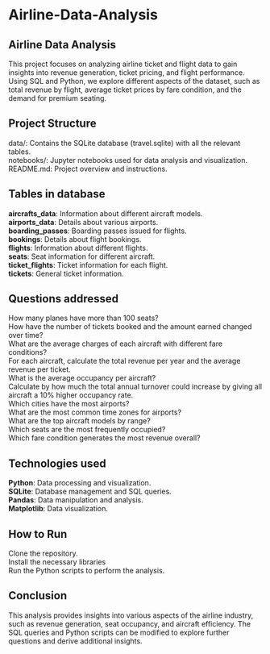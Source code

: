 # Airline-Data-Analysis

## Airline Data Analysis
This project focuses on analyzing airline ticket and flight data to gain insights into revenue generation, ticket pricing, and flight performance. Using SQL and Python, we explore different aspects of the dataset, such as total revenue by flight, average ticket prices by fare condition, and the demand for premium seating.

## Project Structure
data/: Contains the SQLite database (travel.sqlite) with all the relevant tables.<br>
notebooks/: Jupyter notebooks used for data analysis and visualization.<br>
README.md: Project overview and instructions.<br>

## Tables in database

**aircrafts_data**: Information about different aircraft models.<br>
**airports_data**: Details about various airports.<br>
**boarding_passes**: Boarding passes issued for flights.<br>
**bookings**: Details about flight bookings.<br>
**flights**: Information about different flights.<br>
**seats**: Seat information for different aircraft.<br>
**ticket_flights**: Ticket information for each flight.<br>
**tickets**: General ticket information.<br>

## Questions addressed

How many planes have more than 100 seats?<br>
How have the number of tickets booked and the amount earned changed over time?<br>
What are the average charges of each aircraft with different fare conditions?<br>
For each aircraft, calculate the total revenue per year and the average revenue per ticket.<br>
What is the average occupancy per aircraft?<br>
Calculate by how much the total annual turnover could increase by giving all aircraft a 10% higher occupancy rate.<br>
Which cities have the most airports?<br>
What are the most common time zones for airports?<br>
What are the top aircraft models by range?<br>
Which seats are the most frequently occupied?<br>
Which fare condition generates the most revenue overall?<br>

## Technologies used

**Python**: Data processing and visualization.<br>
**SQLite**: Database management and SQL queries.<br>
**Pandas**: Data manipulation and analysis.<br>
**Matplotlib**: Data visualization.<br>

## How to Run

Clone the repository.<br>
Install the necessary libraries<br>
Run the Python scripts to perform the analysis.<br>

## Conclusion
This analysis provides insights into various aspects of the airline industry, such as revenue generation, seat occupancy, and aircraft efficiency. The SQL queries and Python scripts can be modified to explore further questions and derive additional insights.
